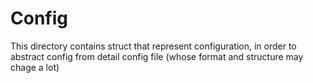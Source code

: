 # Config 

This directory contains struct that represent configuration, in order to abstract config from detail config file (whose format and structure 
may chage a lot)